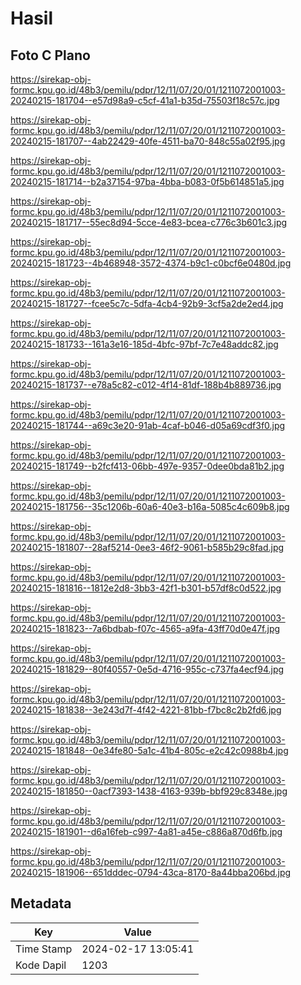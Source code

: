 # Hasil

## Foto C Plano

https://sirekap-obj-formc.kpu.go.id/48b3/pemilu/pdpr/12/11/07/20/01/1211072001003-20240215-181704--e57d98a9-c5cf-41a1-b35d-75503f18c57c.jpg

https://sirekap-obj-formc.kpu.go.id/48b3/pemilu/pdpr/12/11/07/20/01/1211072001003-20240215-181707--4ab22429-40fe-4511-ba70-848c55a02f95.jpg

https://sirekap-obj-formc.kpu.go.id/48b3/pemilu/pdpr/12/11/07/20/01/1211072001003-20240215-181714--b2a37154-97ba-4bba-b083-0f5b614851a5.jpg

https://sirekap-obj-formc.kpu.go.id/48b3/pemilu/pdpr/12/11/07/20/01/1211072001003-20240215-181717--55ec8d94-5cce-4e83-bcea-c776c3b601c3.jpg

https://sirekap-obj-formc.kpu.go.id/48b3/pemilu/pdpr/12/11/07/20/01/1211072001003-20240215-181723--4b468948-3572-4374-b9c1-c0bcf6e0480d.jpg

https://sirekap-obj-formc.kpu.go.id/48b3/pemilu/pdpr/12/11/07/20/01/1211072001003-20240215-181727--fcee5c7c-5dfa-4cb4-92b9-3cf5a2de2ed4.jpg

https://sirekap-obj-formc.kpu.go.id/48b3/pemilu/pdpr/12/11/07/20/01/1211072001003-20240215-181733--161a3e16-185d-4bfc-97bf-7c7e48addc82.jpg

https://sirekap-obj-formc.kpu.go.id/48b3/pemilu/pdpr/12/11/07/20/01/1211072001003-20240215-181737--e78a5c82-c012-4f14-81df-188b4b889736.jpg

https://sirekap-obj-formc.kpu.go.id/48b3/pemilu/pdpr/12/11/07/20/01/1211072001003-20240215-181744--a69c3e20-91ab-4caf-b046-d05a69cdf3f0.jpg

https://sirekap-obj-formc.kpu.go.id/48b3/pemilu/pdpr/12/11/07/20/01/1211072001003-20240215-181749--b2fcf413-06bb-497e-9357-0dee0bda81b2.jpg

https://sirekap-obj-formc.kpu.go.id/48b3/pemilu/pdpr/12/11/07/20/01/1211072001003-20240215-181756--35c1206b-60a6-40e3-b16a-5085c4c609b8.jpg

https://sirekap-obj-formc.kpu.go.id/48b3/pemilu/pdpr/12/11/07/20/01/1211072001003-20240215-181807--28af5214-0ee3-46f2-9061-b585b29c8fad.jpg

https://sirekap-obj-formc.kpu.go.id/48b3/pemilu/pdpr/12/11/07/20/01/1211072001003-20240215-181816--1812e2d8-3bb3-42f1-b301-b57df8c0d522.jpg

https://sirekap-obj-formc.kpu.go.id/48b3/pemilu/pdpr/12/11/07/20/01/1211072001003-20240215-181823--7a6bdbab-f07c-4565-a9fa-43ff70d0e47f.jpg

https://sirekap-obj-formc.kpu.go.id/48b3/pemilu/pdpr/12/11/07/20/01/1211072001003-20240215-181829--80f40557-0e5d-4716-955c-c737fa4ecf94.jpg

https://sirekap-obj-formc.kpu.go.id/48b3/pemilu/pdpr/12/11/07/20/01/1211072001003-20240215-181838--3e243d7f-4f42-4221-81bb-f7bc8c2b2fd6.jpg

https://sirekap-obj-formc.kpu.go.id/48b3/pemilu/pdpr/12/11/07/20/01/1211072001003-20240215-181848--0e34fe80-5a1c-41b4-805c-e2c42c0988b4.jpg

https://sirekap-obj-formc.kpu.go.id/48b3/pemilu/pdpr/12/11/07/20/01/1211072001003-20240215-181850--0acf7393-1438-4163-939b-bbf929c8348e.jpg

https://sirekap-obj-formc.kpu.go.id/48b3/pemilu/pdpr/12/11/07/20/01/1211072001003-20240215-181901--d6a16feb-c997-4a81-a45e-c886a870d6fb.jpg

https://sirekap-obj-formc.kpu.go.id/48b3/pemilu/pdpr/12/11/07/20/01/1211072001003-20240215-181906--651dddec-0794-43ca-8170-8a44bba206bd.jpg


## Metadata

| Key        | Value               |
| ---------- | ------------------- |
| Time Stamp | 2024-02-17 13:05:41 |
| Kode Dapil | 1203                |



